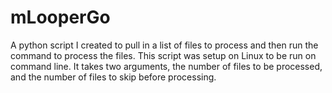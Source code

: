 # mLooperGo
A python script I created to pull in a list of files to process and then run the command to process the files. This script was setup on Linux to be run on command line. It takes two arguments, the number of files to be processed, and the number of files to skip before processing.
